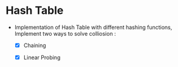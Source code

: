 # Hash Table



- Implementation of Hash Table with different hashing functions, Implement two ways to solve colliosion  : 

	 - [x] Chaining 
	 - [x] Linear Probing
 
